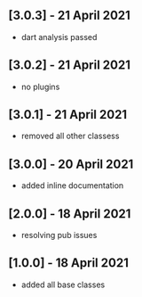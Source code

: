 ## [3.0.3] - 21 April 2021

* dart analysis passed

## [3.0.2] - 21 April 2021

* no plugins

## [3.0.1] - 21 April 2021

* removed all other classess

## [3.0.0] - 20 April 2021

* added inline documentation

## [2.0.0] - 18 April 2021

* resolving pub issues

## [1.0.0] - 18 April 2021

* added all base classes